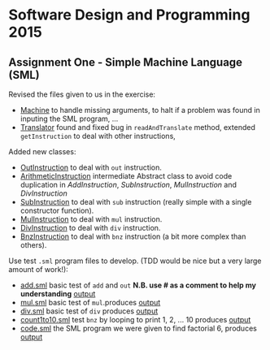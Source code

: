 # Software Design and Programming 2015
## Assignment One - Simple Machine Language (SML)

Revised the files given to us in the exercise:

* [Machine](src/sml/Machine.java) to handle missing arguments, 
to halt if a problem was found in inputing the SML program, ...
* [Translator](src/sml/Translator.java) found and fixed bug in `readAndTranslate` method, 
extended `getInstruction` to deal with other instructions,

Added new classes:
* [OutInstruction](src/sml/OutInstruction.java) to deal with `out` instruction.
* [ArithmeticInstruction](src/sml/ArithmeticInstruction.java) intermediate Abstract class to avoid code duplication in *AddInstruction*, *SubInstruction*, *MulInstruction* and *DivInstruction*
* [SubInstruction](src/sml/SubInstruction.java) to deal with `sub` instruction (really simple with a single constructor function).
* [MulInstruction](src/sml/MulInstruction.java) to deal with `mul` instruction.
* [DivInstruction](src/sml/DivInstruction.java) to deal with `div` instruction.
* [BnzInstruction](src/sml/BnzInstruction.java) to deal with `bnz` instruction (a bit more complex than others).


Use test `.sml` program files to develop. (TDD would be nice but a very large amount of work!):
* [add.sml](src/add.sml) basic test of `add` and `out` **N.B. use # as a comment to help my understanding**
[output](out/add_sml_out.txt)
* [mul.sml](src/mul.sml) basic test of `mul`.produces [output](out/mul_sml_out.txt)
* [div.sml](src/div.sml) basic test of `div` produces [output](out/div_sml_out.txt)
* [count1to10.sml](src/count1to10.sml) test `bnz` by looping to print 1, 2, ... 10 produces [output](out/count1to10_sml_out.txt)
* [code.sml](src/code.sml) the SML program we were given to find factorial 6, produces [output](out/code_sml_out.txt)



